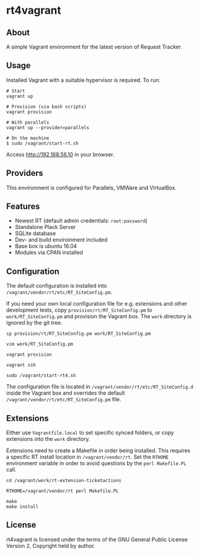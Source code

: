 # rt4vagrant

## About

A simple Vagrant environment for the latest version of Request Tracker.

## Usage

Installed Vagrant with a suitable hypervisor is required. To run:

    # Start
    vagrant up

    # Provision (via bash scripts)
    vagrant provision

    # With parallels
    vagrant up --provider=parallels

    # On the machine
    $ sudo /vagrant/start-rt.sh


Access http://192.168.56.10 in your browser.

## Providers

This environment is configured for Parallels, VMWare and VirtualBox.

## Features

 * Newest RT (default admin credentials: `root:password`)
 * Standalone Plack Server
 * SQLite database
 * Dev- and build enviroinment included
 * Base box is ubuntu 16.04
 * Modules via CPAN installed

## Configuration

The default configuration is installed into `/vagrant/vendor/rt/etc/RT_SiteConfig.pm`.

If you need your own local configuration file for e.g. extensions and other
development tests, copy `provision/rt/RT_SiteConfig.pm` to `work/RT_SiteConfig.pm` and
provision the Vagrant box. The `work` directory is ignored by the git tree.

```
cp provision/rt/RT_SiteConfig.pm work/RT_SiteConfig.pm

vim work/RT_SiteConfig.pm

vagrant provision

vagrant ssh

sudo /vagrant/start-rt4.sh
```

The configuration file is located in `/vagrant/vendor/rt/etc/RT_SiteConfig.d` inside the Vagrant box
and overrides the default `/vagrant/vendor/rt/etc/RT_SiteConfig.pm` file.

## Extensions

Either use `Vagrantfile.local` to set specific synced folders, or copy
extensions into the `work` directory.

Extensions need to create a Makefile in order being installed. This requires
a specific RT install location in `/vagrant/vendor/rt`. Set the `RTHOME`
environment variable in order to avoid questions by the `perl Makefile.PL` call.

```
cd /vagrant/work/rt-extension-ticketactions

RTHOME=/vagrant/vendor/rt perl Makefile.PL

make
make install
```


## License

rt4vagrant is licensed under the terms of the GNU General Public
License Version 2, Copyright held by author.
